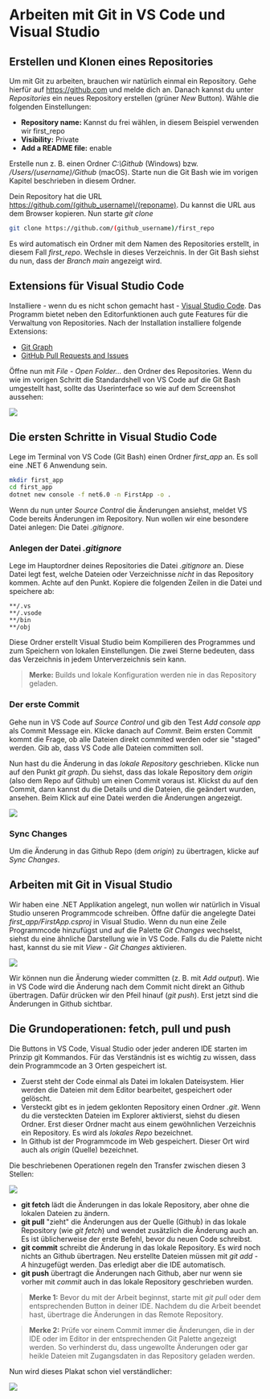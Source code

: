 # Arbeiten mit Git in VS Code und Visual Studio

## Erstellen und Klonen eines Repositories

Um mit Git zu arbeiten, brauchen wir natürlich einmal ein Repository. Gehe hierfür auf
https://github.com und melde dich an. Danach kannst du unter *Repositories* ein neues Repository
erstellen (grüner *New* Button). Wähle die folgenden Einstellungen:

- **Repository name:** Kannst du frei wählen, in diesem Beispiel verwenden wir first_repo
- **Visibility:** Private
- **Add a README file:** enable

Erstelle nun z. B. einen Ordner *C:\Github* (Windows) bzw. */Users/(username)/Github* (macOS).
Starte nun die Git Bash wie im vorigen Kapitel beschrieben in diesem Ordner.

Dein Repository hat die URL https://github.com/(github_username)/(reponame). Du kannst die URL aus
dem Browser kopieren. Nun starte *git clone*

```bash
git clone https://github.com/(github_username)/first_repo
```

Es wird automatisch ein Ordner mit dem Namen des Repositories erstellt, in diesem Fall *first_repo*.
Wechsle in dieses Verzeichnis. In der Git Bash siehst du nun, dass der *Branch main* angezeigt wird.

## Extensions für Visual Studio Code

Installiere - wenn du es nicht schon gemacht hast - [Visual Studio Code](https://code.visualstudio.com/).
Das Programm bietet neben den Editorfunktionen auch gute Features für die Verwaltung von Repositories.
Nach der Installation installiere folgende Extensions:

- [Git Graph](https://marketplace.visualstudio.com/items?itemName=mhutchie.git-graph)
- [GitHub Pull Requests and Issues](https://marketplace.visualstudio.com/items?itemName=GitHub.vscode-pull-request-github)

Öffne nun mit *File - Open Folder...* den Ordner des Repositories. Wenn du wie im vorigen Schritt
die Standardshell von VS Code auf die Git Bash umgestellt hast, sollte das Userinterface so wie auf
dem Screenshot aussehen:

![](vs_code_ui_1949.png)

## Die ersten Schritte in Visual Studio Code

Lege im Terminal von VS Code (Git Bash) einen Ordner *first_app* an. Es soll eine .NET 6 Anwendung sein.

```bash
mkdir first_app
cd first_app
dotnet new console -f net6.0 -n FirstApp -o .
```

Wenn du nun unter *Source Control* die Änderungen ansiehst, meldet VS Code bereits Änderungen
im Repository. Nun wollen wir eine besondere Datei anlegen: Die Datei *.gitignore*.

### Anlegen der Datei *.gitignore*

Lege im Hauptordner deines Repositories die Datei *.gitignore* an. Diese Datei legt fest, welche
Dateien oder Verzeichnisse *nicht* in das Repository kommen. Achte auf den Punkt. Kopiere
die folgenden Zeilen in die Datei und speichere ab:

```
**/.vs
**/.vsode
**/bin
**/obj
```

Diese Ordner erstellt Visual Studio beim Kompilieren des Programmes und zum Speichern von lokalen
Einstellungen. Die zwei Sterne bedeuten, dass das Verzeichnis in jedem Unterverzeichnis sein kann.

> **Merke:** Builds und lokale Konfiguration werden nie in das Repository geladen.

### Der erste Commit

Gehe nun in VS Code auf *Source Control* und gib den Test *Add console app* als Commit Message
ein. Klicke danach auf *Commit*. Beim ersten Commit kommt die Frage, ob alle Dateien direkt
commited werden oder sie "staged" werden. Gib ab, dass VS Code alle Dateien committen soll.

Nun hast du die Änderung in das *lokale Repository* geschrieben. Klicke nun auf den Punkt
*git graph*. Du siehst, dass das lokale Repository dem *origin* (also dem Repo auf Github) um
einen Commit voraus ist. Klickst du auf den Commit, dann kannst du die Details und die Dateien,
die geändert wurden, ansehen. Beim Klick auf eine Datei werden die Änderungen angezeigt.

![](git_graph_first_commit_2002.png)

### Sync Changes

Um die Änderung in das Github Repo (dem *origin*) zu übertragen, klicke auf *Sync Changes*.

## Arbeiten mit Git in Visual Studio

Wir haben eine .NET Applikation angelegt, nun wollen wir natürlich in Visual Studio unseren
Programmcode schreiben. Öffne dafür die angelegte Datei *first_app/FirstApp.csproj* in Visual
Studio. Wenn du nun eine Zeile Programmcode hinzufügst und auf die Palette *Git Changes* wechselst,
siehst du eine ähnliche Darstellung wie in VS Code. Falls du die Palette nicht hast, kannst du sie
mit *View* - *Git Changes* aktivieren.

![](vs_git_ui_2019.png)

Wir können nun die Änderung wieder committen (z. B. mit *Add output*). Wie in VS Code wird die
Änderung nach dem Commit nicht direkt an Github übertragen. Dafür drücken wir den Pfeil hinauf
(*git push*). Erst jetzt sind die Änderungen in Github sichtbar.

## Die Grundoperationen: fetch, pull und push

Die Buttons in VS Code, Visual Studio oder jeder anderen IDE starten im Prinzip git Kommandos.
Für das Verständnis ist es wichtig zu wissen, dass dein Programmcode an 3 Orten gespeichert ist.

- Zuerst steht der Code einmal als Datei im lokalen Dateisystem. Hier werden die Dateien mit dem
  Editor bearbeitet, gespeichert oder gelöscht.
- Versteckt gibt es in jedem geklonten Repository einen Ordner *.git*. Wenn du die versteckten Dateien
  im Explorer aktivierst, siehst du diesen Ordner. Erst dieser Ordner macht aus einem gewöhnlichen
  Verzeichnis ein Repository. Es wird als *lokales Repo* bezeichnet.
- In Github ist der Programmcode im Web gespeichert. Dieser Ort wird auch als *origin* (Quelle)
  bezeichnet.

Die beschriebenen Operationen regeln den Transfer zwischen diesen 3 Stellen:

![](git_base_operations_2035.png)

- **git fetch** lädt die Änderungen in das lokale Repository, aber ohne die lokalen Dateien zu ändern.
- **git pull** "zieht" die Änderungen aus der Quelle (Github) in das lokale Repository (wie *git fetch*)
  und wendet zusätzlich die Änderung auch an. Es ist üblicherweise der erste Befehl, bevor du neuen
  Code schreibst.
- **git commit** schreibt die Änderung in das lokale Repository. Es wird noch nichts an Github
  übertragen. Neu erstellte Dateien müssen mit *git add -A* hinzugefügt werden. Das erledigt aber
  die IDE automatisch.
- **git push** übertragt die Änderungen nach Github, aber nur wenn sie vorher mit *commit* auch
  in das lokale Repository geschrieben wurden.

> **Merke 1:** Bevor du mit der Arbeit beginnst, starte mit *git pull* oder dem entsprechenden Button
  in deiner IDE. Nachdem du die Arbeit beendet hast, übertrage die Änderungen in das Remote Repository.

> **Merke 2:** Prüfe vor einem Commit immer die Änderungen, die in der IDE oder im Editor in der
  entsprechenden Git Palette angezeigt werden. So verhinderst du, dass ungewollte Änderungen
  oder gar heikle Dateien mit Zugangsdaten in das Repository geladen werden.

Nun wird dieses Plakat schon viel verständlicher:

![](in_case_of_fire.png)